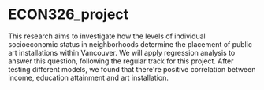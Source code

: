 # ECON326_project

This research aims to investigate how the levels of individual socioeconomic status in neighborhoods determine the placement of public art installations within Vancouver. We will apply regression analysis to answer this question, following the regular track for this project. After testing different models, we found that there're positive correlation between income, education attainment and art installation.
